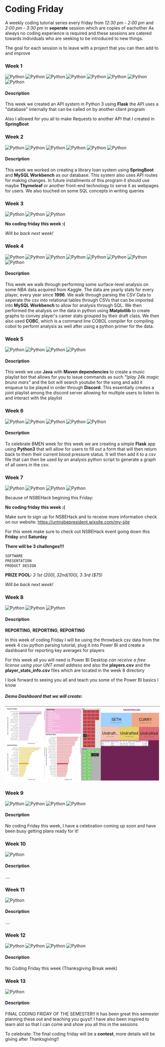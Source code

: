 
# Coding Friday

A weekly coding tutorial series every friday from *12:30 pm - 2:00 pm*
and *2:00 pm - 3:30 pm* in **seperate** session which are copies of eachother
As always no coding experience is required and these sessions are catered towards
individuals who are seeking to be introduced to new things.

The goal for each session is to leave with a project that you can then add to and 
improve


### Week 1

![Python ](https://img.shields.io/badge/Python_3-green.svg)
![Python ](https://img.shields.io/badge/Java_8-blueviolet.svg)
![Python ](https://img.shields.io/badge/SpringBoot-yellow.svg)
![Python ](https://img.shields.io/badge/IntelliJ_IDE-blue.svg)
![Python ](https://img.shields.io/badge/Ubuntu-red.svg)
![Python ](https://img.shields.io/badge/Flask-lightgrey.svg)
![Python ](https://img.shields.io/badge/ThymeLeaf-pink.svg)
![Python ](https://img.shields.io/badge/VSCode-brown.svg)



#### Description

This week we created an API system in Python 3 using **Flask**
the API uses a "database" internally that can be called on by another client program



Also I allowed for you all to make Requests to another API that I created in **SpringBoot**

### Week 2


![Python ](https://img.shields.io/badge/Java_8-blueviolet.svg)
![Python ](https://img.shields.io/badge/SpringBoot-yellow.svg)
![Python ](https://img.shields.io/badge/MySQL_Workbench-blue.svg)
![Python ](https://img.shields.io/badge/SQL-green.svg)
![Python ](https://img.shields.io/badge/Ubuntu-red.svg)
![Python ](https://img.shields.io/badge/IntelliJ_IDE-pink.svg)




#### Description

This week we worked on creating a library loan system using **SpringBoot**
and **MySQL Workbench** as our database. This system also uses API routes for making changes.
In future installments of this program it should use maybe **Thymeleaf** or another front-end
technology to serve it as webpages for users. We also touched on some SQL concepts in writing queries



### Week 3

![Python ](https://img.shields.io/badge/Rest-blueviolet.svg)
![Python ](https://img.shields.io/badge/Catch_up_on_HW-lightgrey.svg)
![Python ](https://img.shields.io/badge/Video_Games-green.svg)


**No coding friday this week :(**

*Will be back next week!*


### Week 4


![Python ](https://img.shields.io/badge/Python_3-blueviolet.svg)
![Python ](https://img.shields.io/badge/COBC-yellow.svg)
![Python ](https://img.shields.io/badge/MySQL_Workbench-blue.svg)
![Python ](https://img.shields.io/badge/SQL-green.svg)
![Python ](https://img.shields.io/badge/Ubuntu-red.svg)
![Python ](https://img.shields.io/badge/MatplotLib-lightgrey.svg)
![Python ](https://img.shields.io/badge/Bash_Scripting-lightblue.svg)
![Python ](https://img.shields.io/badge/VSCode-brown.svg)





#### Description

This week we walk through performing some surface-level analysis on some NBA data acquired from Kaggle. 
The data are yearly stats for every player, every year since **1996**. We walk through parsing the CSV Data
to seperate the csv into relational tables through CSVs that can be imported into **MySQL Workbench** to allow for analysis through SQL. We then performed the analysis on the data in python using **Matplotlib** to create graphs to convey player's
career stats grouped by their draft class. We then also used **COBC**, which is a command line COBOL compiler for compiling cobol to perform analysis as well after using a python primer for the data.



### Week 5


![Python ](https://img.shields.io/badge/Java_8-blueviolet.svg)
![Python ](https://img.shields.io/badge/Maven-yellow.svg)
![Python ](https://img.shields.io/badge/Discord-blue.svg)
![Python ](https://img.shields.io/badge/IntelliJ_IDE-grey.svg)





#### Description

This week we use **Java** with **Maven dependencies** to create a music playlist bot that allows for you to issue commands as such
*"!play 24k magic bruno mars"* and the bot will search youtube for the song and add it enqueue to be played in order through **Discord**. 
This essentially creates a joint playlist among the discord server allowing for multiple users to listen to and interact with the playlist



### Week 6


![Python ](https://img.shields.io/badge/Python_3-blueviolet.svg)
![Python ](https://img.shields.io/badge/Flask-yellow.svg)
![Python ](https://img.shields.io/badge/MathPlotLib-blue.svg)
![Python ](https://img.shields.io/badge/Numpy-red.svg)
![Python ](https://img.shields.io/badge/VSCode-green.svg)




#### Description

To celebrate BMEN week for this week we are creating a simple **Flask** app using **Python3** that will allow for users
to fill out a form that will then return back to them their current blood pressure status. It will then add it to a csv file that can then be used by an analysis python script to generate a graph of all users in the csv.


### Week 7

![Python ](https://img.shields.io/badge/Rest-blueviolet.svg)
![Python ](https://img.shields.io/badge/Catch_up_on_HW-lightgrey.svg)
![Python ](https://img.shields.io/badge/Video_Games-green.svg)
![Python ](https://img.shields.io/badge/NSBHack-red.svg)

Because of NSBEHack begining this Friday:

**No coding friday this week :(**


Make sure to sign up for NSBEHack and to receive more information check on our website:
https://untnsbepresident.wixsite.com/my-site



For this week make sure to check out NSBEHack event going down this
**Friday** and **Saturday**


**There will be 3 challenges!!!**

    SOFTWARE
    PRESENTATION
    PRODUCT DESIGN


**PRIZE POOL:**
    *3 1st ($200), 3 2nd ($100), 3 3rd ($75)*


*Will be back next week!*




### Week 8

![Python ](https://img.shields.io/badge/Power_BI-blueviolet.svg)
![Python ](https://img.shields.io/badge/SQL-yellow.svg)
![Python ](https://img.shields.io/badge/CSV-red.svg)


#### Description
**REPORTING**, **REPORTING**, **REPORTING**

In this week of coding Friday I will be using the throwback csv data from the week 4 csv python parsing
tutorial, plug it into Power BI and create a dashboard for reporting key averages for players


For this week all you will need is Power BI Desktop *can receive a free license using your UNT email address*
and also the **players.csv** and the **player_stats_info.csv** files which are located in the week 8 directory


I look forward to seeing you all and teach you some of the Power BI basics I know



##### Demo Dashboard that we will create:


![DashBoard](/week_8_power_bi/dashboard.png)







### Week 9


![Python ](https://img.shields.io/badge/Rest-blueviolet.svg)
![Python ](https://img.shields.io/badge/Study-yellow.svg)
![Python ](https://img.shields.io/badge/Enjoy_Weather-blue.svg)
![Python ](https://img.shields.io/badge/Relax-red.svg)





#### Description

No coding Friday this week, I have a celebration coming up soon and have been busy getting plans ready for it!




### Week 10
![Python ](https://img.shields.io/badge/TBD-blueviolet.svg)


#### Description

....

### Week 11
![Python ](https://img.shields.io/badge/TBD-blueviolet.svg)


#### Description

....

### Week 12
![Python ](https://img.shields.io/badge/Rest-blueviolet.svg)
![Python ](https://img.shields.io/badge/Thankful-yellow.svg)
![Python ](https://img.shields.io/badge/Enjoy_Weather-blue.svg)
![Python ](https://img.shields.io/badge/Relax-red.svg)


#### Description

No Coding Friday this week (Thanksgiving Break week)

### Week 13
![Python ](https://img.shields.io/badge/TBD-blueviolet.svg)


#### Description

FINAL CODING FRIDAY OF THE SEMESTER!!
It has been great this semester planning these out and teaching you guys!!
I have also been inspired to learn alot so that I can come and show you all this in the sessions

To celebrate:
    The final coding friday will be a **contest**, more details will be giving after Thanksgiving!!


















